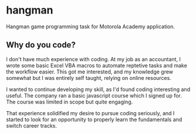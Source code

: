 # hangman
Hangman game programming task for Motorola Academy application.

## Why do you code?

I don't have much experience with coding. At my job as an accountant, I wrote some basic Excel VBA macros to automate reptetive tasks and make the workflow easier. This got me interested, and my knowledge grew somewhat but I was entirely self taught, relying on online resources.

I wanted to continue developing my skill, as I'd found coding interesting and useful. The company ran a basic javascript course which I signed up for. The course was limited in scope but quite engaging.

That experience solidified my desire to pursue coding seriously, and I started to look for an opportunity to properly learn the fundamentals and switch career tracks.